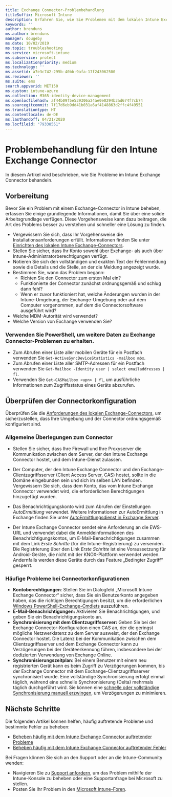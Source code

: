 ```yaml
---
title: Exchange Connector-Problembehandlung
titleSuffix: Microsoft Intune
description: Erfahren Sie, wie Sie Problemen mit dem lokalen Intune Exchange Connector behandeln.
keywords: ''
author: brenduns
ms.author: brenduns
manager: dougeby
ms.date: 10/02/2019
ms.topic: troubleshooting
ms.service: microsoft-intune
ms.subservice: protect
ms.localizationpriority: medium
ms.technology: ''
ms.assetid: a7e3c742-295b-40bb-9afa-17f243062500
ms.reviewer: ''
ms.suite: ems
search.appverid: MET150
ms.custom: intune-azure
ms.collection: M365-identity-device-management
ms.openlocfilehash: af44b09f5e539306a24ae0e0294b3ad674f7cb74
ms.sourcegitcommit: 7f17d6eb9dd41b031a6af4148863d2ffc4f49551
ms.translationtype: HT
ms.contentlocale: de-DE
ms.lasthandoff: 04/21/2020
ms.locfileid: "79338551"
---
```

# <a name="troubleshoot-the-intune-exchange-connector"></a>Problembehandlung für den Intune Exchange Connector

In diesem Artikel wird beschrieben, wie Sie Probleme im Intune Exchange Connector behandeln.

## <a name="before-you-start"></a>Vorbereitung

Bevor Sie ein Problem mit einem Exchange-Connector in Intune beheben, erfassen Sie einige grundlegende Informationen, damit Sie über eine solide Arbeitsgrundlage verfügen. Diese Vorgehensweise kann dazu beitragen, die Art des Problems besser zu verstehen und schneller eine Lösung zu finden.

- Vergewissern Sie sich, dass Ihr Vorgehensweise die Installationsanforderungen erfüllt. Informationen finden Sie unter [Einrichten des lokalen Intune Exchange-Connectors](exchange-connector-install.md).
- Stellen Sie sicher, dass Ihr Konto sowohl über Exchange- als auch über Intune-Administratorberechtigungen verfügt.
- Notieren Sie sich den vollständigen und exakten Text der Fehlermeldung sowie die Details und die Stelle, an der die Meldung angezeigt wurde.
- Bestimmen Sie, wann das Problem begann: 
  - Richten Sie den Connector zum ersten Mal ein? 
  - Funktionierte der Connector zunächst ordnungsgemäß und schlug dann fehl?
  - Wenn er zuvor funktioniert hat, welche Änderungen wurden in der Intune-Umgebung, der Exchange-Umgebung oder auf dem Computer vorgenommen, auf dem die Connectorsoftware ausgeführt wird?
- Welche MDM-Autorität wird verwendet?
- Welche Version von Exchange verwenden Sie?

### <a name="use-powershell-to-get-more-data-on-exchange-connector-issues"></a>Verwenden Sie PowerShell, um weitere Daten zu Exchange Connector-Problemen zu erhalten.

- Zum Abrufen einer Liste aller mobilen Geräte für ein Postfach verwenden Sie `Get-ActiveSyncDeviceStatistics -mailbox mbx`.
- Zum Abrufen einer Liste aller SMTP-Adressen für ein Postfach verwenden Sie `Get-Mailbox -Identity user | select emailaddresses | fl`.
- Verwenden Sie `Get-CASMailbox <upn> | fl`, um ausführliche Informationen zum Zugriffsstatus eines Geräts abzurufen.

## <a name="review-the-connector-configuration"></a>Überprüfen der Connectorkonfiguration

Überprüfen Sie die [Anforderungen des lokalen Exchange-Connectors](exchange-connector-install.md#intune-exchange-connector-requirements), um sicherzustellen, dass Ihre Umgebung und der Connector ordnungsgemäß konfiguriert sind. 

### <a name="general-considerations-for-the-connector"></a>Allgemeine Überlegungen zum Connector

- Stellen Sie sicher, dass Ihre Firewall und Ihre Proxyserver die Kommunikation zwischen dem Server, der den Intune Exchange Connector hostet, und dem Intune-Dienst zulassen.

- Der Computer, der den Intune Exchange Connector und den Exchange-Clientzugriffsserver (Client Access Server, CAS) hostet, sollte in die Domäne eingebunden sein und sich im selben LAN befinden. Vergewissern Sie sich, dass dem Konto, das vom Intune Exchange Connector verwendet wird, die erforderlichen Berechtigungen hinzugefügt wurden.

- Das Benachrichtigungskonto wird zum Abrufen der Einstellungen *AutoErmittlung* verwendet. Weitere Informationen zur AutoErmittlung in Exchange finden Sie unter [AutoErmittlungsdienst in Exchange Server](https://docs.microsoft.com/exchange/architecture/client-access/autodiscover?view=exchserver-2016).

- Der Intune Exchange Connector sendet eine Anforderung an die EWS-URL und verwendet dabei die Anmeldeinformationen des Benachrichtigungskontos, um E-Mail-Benachrichtigungen zusammen mit dem Link *Erste Schritte* (für die Intune-Registrierung) zu versenden. Die Registrierung über den Link *Erste Schritte* ist eine Voraussetzung für Android-Geräte, die nicht mit der KNOX-Plattform verwendet werden. Andernfalls werden diese Geräte durch das Feature „Bedingter Zugriff“ gesperrt.

### <a name="common-issues-for-connector-configurations"></a>Häufige Probleme bei Connectorkonfigurationen

- **Kontoberechtigungen**: Stellen Sie im Dialogfeld „Microsoft Intune Exchange Connector“ sicher, dass Sie ein Benutzerkonto angegeben haben, das die richtigen Berechtigungen besitzt, um die erforderlichen [Windows PowerShell-Exchange-Cmdlets](exchange-connector-install.md#exchange-cmdlet-requirements) auszuführen.
- **E-Mail-Benachrichtigungen:** Aktivieren Sie Benachrichtigungen, und geben Sie ein Benachrichtigungskonto an.
- **Synchronisierung mit dem Clientzugriffsserver:** Geben Sie bei der Exchange Connector-Konfiguration einen CAS an, der die geringst mögliche Netzwerklatenz zu dem Server ausweist, der den Exchange Connector hostet. Die Latenz bei der Kommunikation zwischen dem Clientzugriffsserver und dem Exchange Connector kann zu Verzögerungen bei der Geräteerkennung führen, insbesondere bei der dedizierten Verwendung von Exchange Online.
- **Synchronisierungszeitplan**: Bei einem Benutzer mit einem neu registrierten Gerät kann es beim Zugriff zu Verzögerungen kommen, bis der Exchange Connector mit dem Exchange-Clientzugriffsserver synchronisiert wurde. Eine vollständige Synchronisierung erfolgt einmal täglich, während eine schnelle Synchronisierung (Delta) mehrmals täglich durchgeführt wird. Sie können eine [schnelle oder vollständige Synchronisierung manuell erzwingen](exchange-connector-install.md#manually-force-a-quick-sync-or-full-sync), um Verzögerungen zu minimieren.

## <a name="next-steps"></a>Nächste Schritte
Die folgenden Artikel können helfen, häufig auftretende Probleme und bestimmte Fehler zu beheben:

- [Beheben häufig mit dem Intune Exchange Connector auftretender Probleme](troubleshoot-exchange-connector-common-problems.md)
- [Beheben häufig mit dem Intune Exchange Connector auftretender Fehler](troubleshoot-exchange-connector-common-errors.md)

Bei Fragen können Sie sich an den Support oder an die Intune-Community wenden:

- Navigieren Sie zu [Support anfordern](../fundamentals/get-support.md), um das Problem mithilfe der Intune-Konsole zu beheben oder eine Supportanfrage bei Microsoft zu stellen. 
- Posten Sie Ihr Problem in den [Microsoft Intune-Foren](https://social.technet.microsoft.com/Forums/en-US/home?forum=microsoftintuneprod).  
